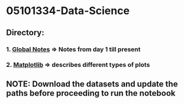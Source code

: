 # 05101334-Data-Science

## Directory:
### 1. [Global Notes]() => Notes from day 1 till present
### 2. [Matplotlib]() => describes different types of plots

## NOTE: Download the datasets and update the paths before proceeding to run the notebook
